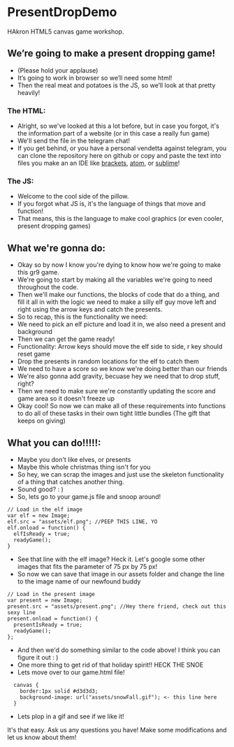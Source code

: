 # PresentDropDemo
HAkron HTML5 canvas game workshop.

## We’re going to make a present dropping game!
* (Please hold your applause)
* It’s going to work in browser so we’ll need some html!
* Then the real meat and potatoes is the JS, so we’ll look at that pretty heavily!

### The HTML:
* Alright, so we've looked at this a lot before, but in case you forgot, it's the information part of a website (or in this case a really fun game)
* We'll send the file in the telegram chat!
* If you get behind, or you have a personal vendetta against telegram, you can clone the repository here on github or copy and paste the text into files you make an an IDE like [brackets](http://brackets.io/), [atom](https://atom.io/), or [sublime](https://www.sublimetext.com/)! 

### The JS:
* Welcome to the cool side of the pillow. 
* If you forgot what JS is, it's the language of things that move and function!
* That means, this is the language to make cool graphics (or even cooler, present dropping games)

## What we're gonna do:

* Okay so by now I know you're dying to know how we're going to make this gr9 game.
* We're going to start by making all the variables we're going to need throughout the code.
* Then we'll make our functions, the blocks of code that do a thing, and fill it all in with the logic we need to make a silly elf guy move left and right using the arrow keys and catch the presents. 
* So to recap, this is the functionality we need:
 * We need to pick an elf picture and load it in, we also need a present and background
 * Then we can get the game ready!
 * Functionality: Arrow keys should move the elf side to side, r key should reset game
 * Drop the presents in random locations for the elf to catch them
 * We need to have a score so we know we're doing better than our friends
 * We're also gonna add gravity, becuase hey we need that to drop stuff, right?
 * Then we need to make sure we're constantly updating the score and game area so it    doesn't freeze up
* Okay cool! So now we can make all of these requirements into functions to do all of these tasks in their own tight little bundles (The gift that keeps on giving)

## What you can do!!!!!:
* Maybe you don't like elves, or presents
* Maybe this whole christmas thing isn't for you
* So hey, we can scrap the images and just use the skeleton functionality of a thing that catches another thing.
* Sound good? : )
* So, lets go to your game.js file and snoop around!

```
// Load in the elf image
var elf = new Image;
elf.src = "assets/elf.png"; //PEEP THIS LINE, YO
elf.onload = function() {
  elfIsReady = true;
  readyGame();
}
```

* See that line with the elf image? Heck it. Let's google some other images that fits the parameter of 75 px by 75 px!
* So now we can save that image in our assets folder and change the line to the image name of our newfound buddy

```
// Load in the present image
var present = new Image;
present.src = "assets/present.png"; //Hey there friend, check out this sexy line
present.onload = function() {
  presentIsReady = true;
  readyGame();
};
```

* And then we'd do something similar to the code above! I think you can figure it out : )
* One more thing to get rid of that holiday spirit!! HECK THE SNOE
* Lets move over to our game.html file!

```
  canvas {
    border:1px solid #d3d3d3;
    background-image: url("assets/snowFall.gif"); <- this line here
  }
 ```
 
 * Lets plop in a gif and see if we like it! 
 
 It's that easy. Ask us any questions you have! Make some modifications and let us know about them!
